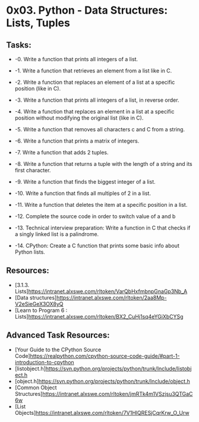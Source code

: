 # 0x03. Python - Data Structures: Lists, Tuples 

## Tasks:
* -0. Write a function that prints all integers of a list.

* -1. Write a function that retrieves an element from a list like in C.

* -2. Write a function that replaces an element of a list at a specific position (like in C).

* -3. Write a function that prints all integers of a list, in reverse order.

* -4. Write a function that replaces an element in a list at a specific position without modifying the original list (like in C).

* -5. Write a function that removes all characters c and C from a string.

* -6. Write a function that prints a matrix of integers.

* -7. Write a function that adds 2 tuples.

* -8. Write a function that returns a tuple with the length of a string and its first character.

* -9. Write a function that finds the biggest integer of a list.

* -10. Write a function that finds all multiples of 2 in a list.

* -11. Write a function that deletes the item at a specific position in a list.

* -12. Complete the source code in order to switch value of a and b

* -13. Technical interview preparation: Write a function in C that checks if a singly linked list is a palindrome.

* -14. CPython: Create a C function that prints some basic info about Python lists.

## Resources:
* [3.1.3. Lists]https://intranet.alxswe.com/rltoken/VarQbHxfmbnpGnaGp3Nb_A
* [Data structures]https://intranet.alxswe.com/rltoken/2aa8Mp-V2eSieGeX3OX8yQ
* [Learn to Program 6 : Lists]https://intranet.alxswe.com/rltoken/BX2_CuHj1sq4eYGiXbCYSg
## Advanced Task Resources:
* [Your Guide to the CPython Source Code]https://realpython.com/cpython-source-code-guide/#part-1-introduction-to-cpython
* [listobject.h]https://svn.python.org/projects/python/trunk/Include/listobject.h
* [object.h]https://svn.python.org/projects/python/trunk/Include/object.h
* [Common Object Structures]https://intranet.alxswe.com/rltoken/jmRTk4m1VSzjsu3QTGaC6w
* [List Objects]https://intranet.alxswe.com/rltoken/7V1HlQRESjCqrKrw_O_Urw
